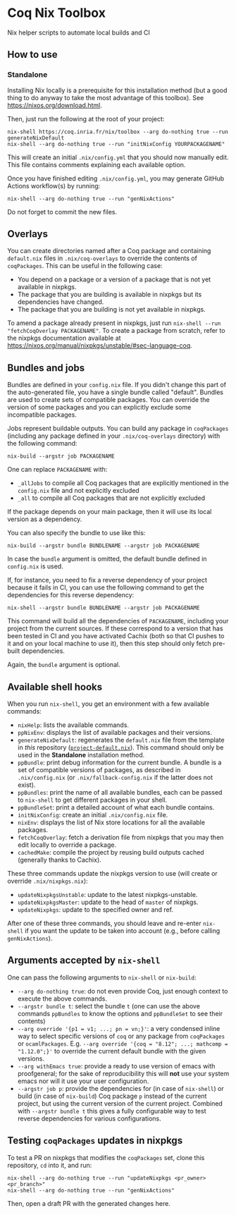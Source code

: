 # Coq Nix Toolbox

Nix helper scripts to automate local builds and CI

## How to use

### Standalone

Installing Nix locally is a prerequisite for this installation method (but a good thing to do anyway to take the most advantage of this toolbox). See https://nixos.org/download.html.

Then, just run the following at the root of your project:

```
nix-shell https://coq.inria.fr/nix/toolbox --arg do-nothing true --run generateNixDefault
nix-shell --arg do-nothing true --run "initNixConfig YOURPACKAGENAME"
```

This will create an initial `.nix/config.yml` that you should now manually edit.
This file contains comments explaining each available option.

Once you have finished editing `.nix/config.yml`, you may generate GitHub Actions workflow(s) by running:

```
nix-shell --arg do-nothing true --run "genNixActions"
```

Do not forget to commit the new files.

## Overlays

You can create directories named after a Coq package and containing `default.nix` files in `.nix/coq-overlays` to override the contents of `coqPackages`.
This can be useful in the following case:

- You depend on a package or a version of a package that is not yet available in nixpkgs.
- The package that you are building is available in nixpkgs but its dependencies have changed.
- The package that you are building is not yet available in nixpkgs.

To amend a package already present in nixpkgs, just run `nix-shell --run "fetchCoqOverlay PACKAGENAME"`.
To create a package from scratch, refer to the nixpkgs documentation available at https://nixos.org/manual/nixpkgs/unstable/#sec-language-coq.

## Bundles and jobs

Bundles are defined in your `config.nix` file. If you didn't change this part of the auto-generated file, you have a single bundle called "default".
Bundles are used to create sets of compatible packages. You can override the version of some packages and you can explicitly exclude some incompatible packages.

Jobs represent buildable outputs. You can build any package in `coqPackages` (including any package defined in your `.nix/coq-overlays` directory) with the following command:

```
nix-build --argstr job PACKAGENAME
```
One can replace `PACKAGENAME` with:
- `_allJobs` to compile all Coq packages that are explicitly mentioned in the `config.nix` file and not explicitly excluded
- `_all` to compile all Coq packages that are not explicitly excluded

If the package depends on your main package, then it will use its local version as a dependency.

You can also specify the bundle to use like this:
```
nix-build --argstr bundle BUNDLENAME --argstr job PACKAGENAME
```

In case the `bundle` argument is omitted, the default bundle defined in `config.nix` is used.

If, for instance, you need to fix a reverse dependency of your project because it fails in CI, you can use the following command to get the dependencies for this reverse dependency:

```
nix-shell --argstr bundle BUNDLENAME --argstr job PACKAGENAME
```

This command will build all the dependencies of `PACKAGENAME`, including your project from the current sources. If these correspond to a version that has been tested in CI and you have activated Cachix (both so that CI pushes to it and on your local machine to use it), then this step should only fetch pre-built dependencies.

Again, the `bundle` argument is optional.

## Available shell hooks

When you run `nix-shell`, you get an environment with a few available commands:

- `nixHelp`: lists the available commands.
- `ppNixEnv`: displays the list of available packages and their versions.
- `generateNixDefault`: regenerates the `default.nix` file from the template in *this* repository ([`project-default.nix`](project-default.nix)).
   This command should only be used in the **Standalone** installation method.
- `ppBundle`: print debug information for the current bundle. A bundle is a set of compatible versions of packages, as described in `.nix/config.nix` (or `.nix/fallback-config.nix` if the latter does not exist).
- `ppBundles`: print the name of all available bundles, each can be passed to `nix-shell` to get different packages in your shell.
- `ppBundleSet`: print a detailed account of what each bundle contains.
- `initNixConfig`: create an initial `.nix/config.nix` file.
- `nixEnv`: displays the list of Nix store locations for all the available packages.
- `fetchCoqOverlay`: fetch a derivation file from nixpkgs that you may then edit locally to override a package.
- `cachedMake`: compile the project by reusing build outputs cached (generally thanks to Cachix).

These three commands update the nixpkgs version to use (will create or override `.nix/nixpkgs.nix`):
- `updateNixpkgsUnstable`: update to the latest nixpkgs-unstable.
- `updateNixpkgsMaster`: update to the head of `master` of nixpkgs.
- `updateNixpkgs`: update to the specified owner and ref.

After one of these three commands, you should leave and re-enter `nix-shell` if you want the update to be taken into account (e.g., before calling `genNixActions`).

## Arguments accepted by `nix-shell`

One can pass the following arguments to `nix-shell` or `nix-build`:
- `--arg do-nothing true`: do not even provide Coq, just enough context to execute the above commands.
- `--argstr bundle t`: select the bundle `t` (one can use the above commands `ppBundles` to know the options and `ppBundleSet` to see their contents)
- `--arg override '{p1 = v1; ...; pn = vn;}'`: a very condensed inline way to select specific versions of `coq` or any package from `coqPackages` or `ocamlPackages`. E.g. `--arg override '{coq = "8.12"; ...; mathcomp = "1.12.0";}'` to override the current default bundle with the given versions.
- `--arg withEmacs true`: provide a ready to use version of emacs with proofgeneral; for the sake of reproducibility this will **not** use your system emacs nor will it use your user configuration.
- `--argstr job p`: provide the dependencies for (in case of `nix-shell`) or build (in case of `nix-build`) Coq package `p` instead of the current project, but using the current version of the current project. Combined with `--argstr bundle t` this gives a fully configurable way to test reverse dependencies for various configurations.

## Testing `coqPackages` updates in nixpkgs

To test a PR on nixpkgs that modifies the `coqPackages` set, clone this repository, `cd` into it, and run:

```
nix-shell --arg do-nothing true --run "updateNixpkgs <pr_owner> <pr_branch>"
nix-shell --arg do-nothing true --run "genNixActions"
```

Then, open a draft PR with the generated changes here.
